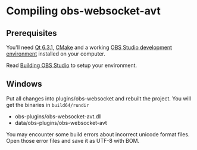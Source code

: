# Compiling obs-websocket-avt

## Prerequisites

You'll need [Qt 6.3.1](https://download.qt.io/official_releases/qt/6.3/6.3.1/),
[CMake](https://cmake.org/download/) and a working [OBS Studio development environment](https://obsproject.com/wiki/install-instructions) installed on your
computer.

Read [Building OBS Studio](https://obsproject.com/wiki/install-instructions#building-obs-studio) to setup your environment.

## Windows

Put all changes into plugins/obs-websocket and rebuilt the project.
You will get the binaries in `build64/rundir`
- obs-plugins/obs-websocket-avt.dll
- data/obs-plugins/obs-websocket-avt

You may encounter some build errors about incorrect unicode format files. Open those error files and save it as UTF-8 with BOM.


